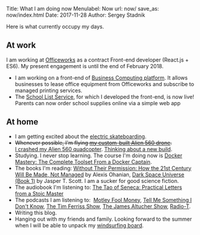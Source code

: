 Title: What I am doing now
Menulabel: Now
url: now/
save_as: now/index.html
Date: 2017-11-28
Author: Sergey Stadnik

Here is what currently occupy my days.

## At work

I am working at [Officeworks](https://officeworks.com.au) as a contract Front-end developer (React.js + ES6). My present engagement is until the end of February 2018.

- I am working on a front-end of <a href="https://www.officeworks.com.au/campaigns/business-computing">Business Computing platform</a>. It allows businesses to lease office equipment from Officeworks and subscribe to managed printing services.
- The <a href="https://www.officeworks.com.au/campaigns/back-to-school/school-list-service">School List Service</a>, for which I developed the front-end, is now live! Parents can now order school supplies online via a simple web app

## At home

- I am getting excited about the <a href="/tag/esk8.html">electric skateboarding</a>.
- <s>Whenever possible, I'm flying <a href="/tag/multirotors.html">my custom-built Alien 560 drone</a>.</s><br/>
[I crashed my Alien 560 quadcopter](https://youtu.be/SFSsMt6lBdg). [Thinking about a new build](../2017/11/armattan-tilt-r-part-1-the-beginning.html).
- Studying. I never stop learning. The course I'm doing now is [Docker Mastery: The Complete Toolset From a Docker Captain](https://www.udemy.com/docker-mastery).
- The books I'm reading: <a href="https://www.amazon.com/Without-Their-Permission-Century-Managed-ebook/dp/B00BAXFJ16">Without Their Permission: How the 21st Century Will Be Made, Not Managed</a> by Alexis Ohanian, <a href="https://www.goodreads.com/book/show/35153497-dark-space-universe">Dark Space Universe (Book 1)</a> by  Jasper T. Scott. I am a sucker for good science fiction.
- The audiobook I'm listening to: <a href="https://www.audible.com.au/pd/Non-fiction/The-Tao-of-Seneca-Audiobook/B01AKA7RK0">The Tao of Seneca: Practical Letters from a Stoic Master</a>
- The podcasts I am listening to:  <a href="https://www.fool.com/podcasts/motley-fool-money/">Motley Fool Money</a>, <a href="http://tmsidk.com/">Tell Me Something I Don't Know</a>, <a href="https://tim.blog/podcast/">The Tim Ferriss Show</a>, <a href="http://www.jamesaltucher.com/category/the-james-altucher-show/">The James Altucher Show</a>, <a href="https://radio-t.com/">Radio-T</a>.
- Writing this blog.
- Hanging out with my friends and family. Looking forward to the summer when I will be able to unpack my [windsurfing board](/tag/windsurfing.html).
